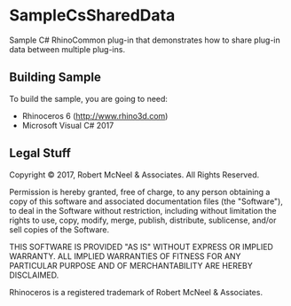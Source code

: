 
SampleCsSharedData
==================

Sample C# RhinoCommon plug-in that demonstrates how to share plug-in data between multiple plug-ins.

Building Sample
--------------------
To build the sample, you are going to need:

* Rhinoceros 6 (http://www.rhino3d.com)
* Microsoft Visual C# 2017


Legal Stuff
-----------
Copyright © 2017, Robert McNeel & Associates. All Rights Reserved.

Permission is hereby granted, free of charge, to any person obtaining a copy of
this software and associated documentation files (the "Software"), to deal in
the Software without restriction, including without limitation the rights to use,
copy, modify, merge, publish, distribute, sublicense, and/or sell copies of the
Software.

THIS SOFTWARE IS PROVIDED "AS IS" WITHOUT EXPRESS OR IMPLIED WARRANTY. ALL IMPLIED
WARRANTIES OF FITNESS FOR ANY PARTICULAR PURPOSE AND OF MERCHANTABILITY ARE HEREBY
DISCLAIMED.

Rhinoceros is a registered trademark of Robert McNeel & Associates.